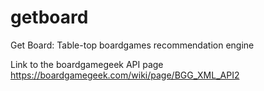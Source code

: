 # getboard
Get Board: Table-top boardgames recommendation engine 

Link to the boardgamegeek API page 
https://boardgamegeek.com/wiki/page/BGG_XML_API2